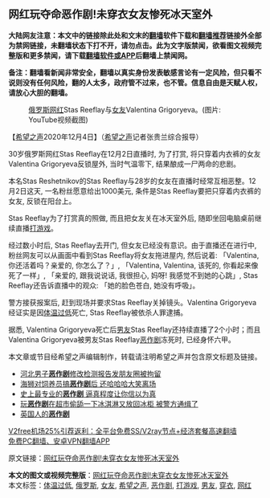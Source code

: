  <h2>网红玩夺命恶作剧!未穿衣女友惨死冰天室外</h2> <p class="notice"><b>大陆网友注意：本文中的链接除此处和文末的<a href="https://github.com/bannedbook/fanqiang" >翻墙</a>软件下载和<a href="https://github.com/killgcd/justmysocks/blob/master/README.md">翻墙推荐</a>链接外全部为禁网链接，未翻墙状态下打不开，请勿点击。此为文字版禁闻，欲看图文视频完整版和更多禁闻，请下载<a href="https://github.com/bannedbook/fanqiang">翻墙软件或APP</a>后翻墙上禁闻网。</p><p>备注：翻墙看新闻非常安全，翻墙以真实身份发表敏感言论有一定风险，但只看不说则没有任何风险，翻的人太多，政府管不过来，也不管。信息自由是天赋人权，请放心大胆的翻墙。</b></p>  <div class="entry"> <figure><figcaption><a href="https://www.bannedbook.org/bnews/tag/%e4%bf%84%e7%bd%97%e6%96%af/" class="st_tag internal_tag" rel="tag" title="标签 俄罗斯 下的日志">俄罗斯</a><a href="https://www.bannedbook.org/bnews/tag/%e7%bd%91%e7%ba%a2/" class="st_tag internal_tag" rel="tag" title="标签 网红 下的日志">网红</a>Stas Reeflay与<a href="https://www.bannedbook.org/bnews/tag/%e5%a5%b3%e5%8f%8b/" class="st_tag internal_tag" rel="tag" title="标签 女友 下的日志">女友</a>Valentina Grigoryeva。(图片: YouTube视频截图)</figcaption></figure> <p>【<span class='wp_keywordlink_affiliate'><a href="https://www.soundofhope.org" title="希望之声" target="_blank">希望之声</a></span>2020年12月4日】（<a href="https://www.bannedbook.org/bnews/tag/%e5%b8%8c%e6%9c%9b%e4%b9%8b%e5%a3%b0/" class="st_tag internal_tag" rel="tag" title="标签 希望之声 下的日志">希望之声</a>记者张贵兰综合报导）</p> <p>30岁俄罗斯网红Stas Reeflay在12月2日直播时, 为了打赏, 将只穿着内衣裤的女友Valentina Grigoryeva反锁屋外, 当时气温零下, 结果酿成一尸两命的悲剧。</p> <p>本名Stas Reshetnikov的Stas Reeflay与28岁的女友在直播时经常互相恶整。12月2日这天, 一名粉丝愿意给出1000美元, 条件是Stas Reeflay要把只穿着内衣裤的女友, 反锁在阳台上。</p>  <p>Stas Reeflay为了打赏真的照做, 而且把女友关在冰天室外后, 随即坐回电脑桌前继续直播<a href="https://www.bannedbook.org/bnews/tag/%E6%89%93%E6%B8%B8%E6%88%8F/" class="st_tag internal_tag" rel="tag" title="标签 打游戏 下的日志">打游戏</a>。</p> <p>经过数小时后, Stas Reeflay去开门, 但女友已经没有意识。由于直播还在进行中, 粉丝网友可以从画面中看到Stas Reeflay将女友拖进屋内, 然后说着: 「Valentina, 你还活着吗？亲爱的, 你怎么了？」, 「Valentina, Valentina, 该死的, 你看起来像死了一样」, 「亲爱的, 跟我说说话, 我很担心, 妈呀! 我感觉不到她的心跳」, Stas Reeflay还告诉直播中的观众: 「她的脸色苍白, 她没有呼吸」。 </p> <p>警方接获报案后, 赶到现场并要求Stas Reeflay关掉镜头。Valentina Grigoryeva经证实是因<a href="https://www.bannedbook.org/bnews/tag/%E4%BD%93%E6%B8%A9%E8%BF%87%E4%BD%8E/" class="st_tag internal_tag" rel="tag" title="标签 体温过低 下的日志">体温过低</a>死亡, Stas Reeflay被依杀人罪逮捕。 </p>  <p>据悉, Valentina Grigoryeva死亡后<a href="https://www.bannedbook.org/bnews/tag/%e7%94%b7%e5%8f%8b/" class="st_tag internal_tag" rel="tag" title="标签 男友 下的日志">男友</a>Stas Reeflay还持续直播了2个小时；而且Valentina Grigoryeva被男友Stas Reeflay<a href="https://www.bannedbook.org/bnews/tag/%E6%81%B6%E4%BD%9C%E5%89%A7/" class="st_tag internal_tag" rel="tag" title="标签 恶作剧 下的日志">恶作剧</a>冻死时, 已经身怀六甲。  </p> <p>本文章或节目经希望之声编辑制作，转载请注明希望之声并包含原文标题及链接。</p> <ul class='op-related-articles' title='相关阅读'> <li><a href='https://www.bannedbook.org/bnews/baitai/20200626/1351005.html' target='_blank'>河北男子<b>恶作剧</b>修改检测报告发朋友圈被拘留</a></li> <li><a href='https://www.bannedbook.org/bnews/funmedia/20190930/1199604.html' target='_blank'>海狮对饲养员搞<b>恶作剧</b>后 还哈哈哈大笑离场</a></li> <li><a href='https://www.bannedbook.org/bnews/funmedia/20190818/1176583.html' target='_blank'>史上最专业的<b>恶作剧</b> 逼真程度让你信以为真</a></li> <li><a href='https://www.bannedbook.org/bnews/funmedia/20190706/1154051.html' target='_blank'>玩<b>恶作剧</b>在超市偷舔一下冰淇淋又放回冰柜 被警方通缉了</a></li> <li><a href='https://www.bannedbook.org/bnews/ssgc/20190611/1141947.html' target='_blank'>英国人的<b>恶作剧</b></a></li> </ul> <p class="texttj"> <a href="https://www.bannedbook.org/forum23/topic22702.html" target="_blank">V2free机场25%引荐返利：全平台免费SS/V2ray节点+经济套餐高速翻墙</a><br/> <a href="https://github.com/bannedbook/fanqiang/wiki/%E7%A6%81%E9%97%BB%E7%BD%91%E5%AE%89%E5%8D%93%E7%BF%BB%E5%A2%99%E6%96%B0%E9%97%BBAPP" target="_blank">免费PC翻墙、安卓VPN翻墙APP</a></p><p>原文链接：<a class="src_link"  href="https://www.soundofhope.org/post/450220" target="_blank">网红玩夺命恶作剧!未穿衣女友惨死冰天室外</a></p> <a name='sharetosocial'></a>       <div><b>本文的图文或视频完整版</b>：<a href='https://www.bannedbook.org/bnews/comments/20201205/1442298.html'>网红玩夺命恶作剧!未穿衣女友惨死冰天室外</a></div>  </div><!--END ENTRY--> <div class="postfooter"> <div>本文标签：<a href="https://www.bannedbook.org/bnews/tag/%E4%BD%93%E6%B8%A9%E8%BF%87%E4%BD%8E/" rel="tag">体温过低</a>, <a href="https://www.bannedbook.org/bnews/tag/%e4%bf%84%e7%bd%97%e6%96%af/" rel="tag">俄罗斯</a>, <a href="https://www.bannedbook.org/bnews/tag/%e5%a5%b3%e5%8f%8b/" rel="tag">女友</a>, <a href="https://www.bannedbook.org/bnews/tag/%e5%b8%8c%e6%9c%9b%e4%b9%8b%e5%a3%b0/" rel="tag">希望之声</a>, <a href="https://www.bannedbook.org/bnews/tag/%E6%81%B6%E4%BD%9C%E5%89%A7/" rel="tag">恶作剧</a>, <a href="https://www.bannedbook.org/bnews/tag/%E6%89%93%E6%B8%B8%E6%88%8F/" rel="tag">打游戏</a>, <a href="https://www.bannedbook.org/bnews/tag/%e7%94%b7%e5%8f%8b/" rel="tag">男友</a>, <a href="https://www.bannedbook.org/bnews/tag/%E7%A9%BF%E8%A1%A3/" rel="tag">穿衣</a>, <a href="https://www.bannedbook.org/bnews/tag/%e7%bd%91%e7%ba%a2/" rel="tag">网红</a></div>  </div><!--END POSTFOOTER--> 
